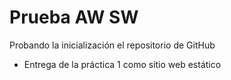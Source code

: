 # Prueba AW SW

Probando la inicialización el repositorio de GitHub

- Entrega de la práctica 1 como sitio web estático